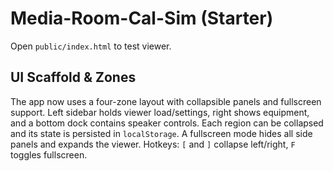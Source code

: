 # Media-Room-Cal-Sim (Starter)

Open `public/index.html` to test viewer.

## UI Scaffold & Zones

The app now uses a four-zone layout with collapsible panels and fullscreen support.
Left sidebar holds viewer load/settings, right shows equipment, and a bottom dock
contains speaker controls. Each region can be collapsed and its state is persisted
in `localStorage`. A fullscreen mode hides all side panels and expands the viewer.
Hotkeys: `[` and `]` collapse left/right, `F` toggles fullscreen.
